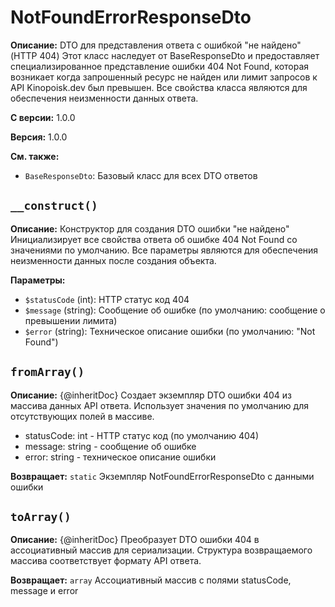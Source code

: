 # NotFoundErrorResponseDto

**Описание:** DTO для представления ответа с ошибкой "не найдено" (HTTP 404)
Этот класс наследует от BaseResponseDto и предоставляет специализированное
представление ошибки 404 Not Found, которая возникает когда запрошенный
ресурс не найден или лимит запросов к API Kinopoisk.dev был превышен.
Все свойства класса являются  для обеспечения неизменности данных ответа.

**С версии:** 1.0.0

**Версия:** 1.0.0

**См. также:**

* `BaseResponseDto`: Базовый класс для всех DTO ответов

## `__construct()`

**Описание:** Конструктор для создания DTO ошибки "не найдено"
Инициализирует все свойства ответа об ошибке 404 Not Found со значениями
по умолчанию. Все параметры являются  для обеспечения неизменности
данных после создания объекта.

**Параметры:**

* `$statusCode` (int): HTTP статус код 404
* `$message` (string): Сообщение об ошибке (по умолчанию: сообщение о превышении лимита)
* `$error` (string): Техническое описание ошибки (по умолчанию: "Not Found")

## `fromArray()`

**Описание:** {@inheritDoc}
Создает экземпляр DTO ошибки 404 из массива данных API ответа.
Использует значения по умолчанию для отсутствующих полей в массиве.
- statusCode: int - HTTP статус код (по умолчанию 404)
- message: string - сообщение об ошибке
- error: string - техническое описание ошибки

**Возвращает:** `static` Экземпляр NotFoundErrorResponseDto с данными ошибки

## `toArray()`

**Описание:** {@inheritDoc}
Преобразует DTO ошибки 404 в ассоциативный массив для сериализации.
Структура возвращаемого массива соответствует формату API ответа.

**Возвращает:** `array` Ассоциативный массив с полями statusCode, message и error

